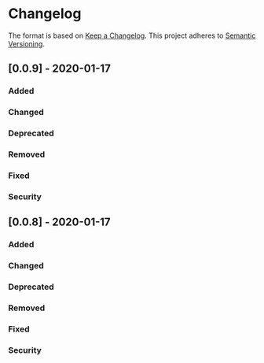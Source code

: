 # Changelog
The format is based on [Keep a Changelog](https://keepachangelog.com/en/1.0.0/).
This project adheres to [Semantic Versioning](https://semver.org/spec/v2.0.0.html).

## [0.0.9] - 2020-01-17

### Added

### Changed

### Deprecated

### Removed

### Fixed

### Security

## [0.0.8] - 2020-01-17

### Added

### Changed

### Deprecated

### Removed

### Fixed

### Security
